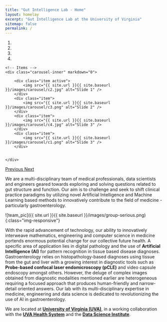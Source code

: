 ```yaml
---
title: "Gut Intelligence Lab - Home"
layout: homelay
excerpt: "Gut Intelligence Lab at the University of Virginia"
sitemap: false
permalink: /
---
```


<!-- ![cnn_research]({{ site.url }}{{ site.baseurl }}/images/research/cnn_research.png){:class="img-responsive"} -->


<div markdown="0" id="carousel" class="carousel slide" data-ride="carousel" data-interval="5000" data-pause="hover" >
    <!-- Menu -->
    <ol class="carousel-indicators">
        <li data-target="#carousel" data-slide-to="0" class="active"></li>
        <li data-target="#carousel" data-slide-to="1"></li>
        <li data-target="#carousel" data-slide-to="2"></li>
        <li data-target="#carousel" data-slide-to="3"></li>
        <!-- <li data-target="#carousel" data-slide-to="4"></li>
        <li data-target="#carousel" data-slide-to="5"></li> -->
    </ol>

    <!-- Items -->
    <div class="carousel-inner" markdown="0">

        <div class="item active">
            <img src="{{ site.url }}{{ site.baseurl }}/images/carousel/c2.jpg" alt="Slide 1" />
        </div>
        <div class="item">
            <img src="{{ site.url }}{{ site.baseurl }}/images/carousel/c3.png" alt="Slide 2" />
        </div>
        <div class="item">
            <img src="{{ site.url }}{{ site.baseurl }}/images/carousel/c4.jpg" alt="Slide 3" />
        </div>
        <div class="item">
            <img src="{{ site.url }}{{ site.baseurl }}/images/carousel/c1.png" alt="Slide 3" />
        </div>
        
               
    </div>
  <a class="left carousel-control" href="#carousel" role="button" data-slide="prev">
    <span class="glyphicon glyphicon-chevron-left" aria-hidden="true"></span>
    <span class="sr-only">Previous</span>
  </a>
  <a class="right carousel-control" href="#carousel" role="button" data-slide="next">
    <span class="glyphicon glyphicon-chevron-right" aria-hidden="true"></span>
    <span class="sr-only">Next</span>
  </a>
</div>



We are a multi-disciplinary team of medical professionals, data scientists and engineers geared towards exploring and solving questions related to gut structure and function. Our aim is to challenge and seek to shift clinical practice paradigms by utilizing novel Artificial Intelligence and Machine Learning based methods to innovatively contribute to the field of medicine - particularly gastroenterology. 

![team_pic]({{ site.url }}{{ site.baseurl }}/images/group-serious.png){:class="img-responsive"}

<!-- ## What is the Gut Intelligence Lab? -->
With the rapid advancement of technology, our ability to innovatively interweave mathematics, engineering and computer science in medicine portends enormous potential change for our collective future health. A specific area of application lies in digital pathology and the use of **Artificial Intelligence (AI)** for pattern recognition in tissue based disease diagnoses. Gastroenterology relies on histopathology-based diagnoses using tissue from the gut and liver with a growing interest in diagnostic tools such as **Probe-based confocal laser endomicroscopy (pCLE)** and video capsule endoscopy amongst others. However, the deluge of complex images obtained from diagnostic modalities mentioned earlier are heterogeneous requiring a focused approach that produces human-friendly and narrow-detail oriented answers. Our lab with its multi-disciplinary expertise in medicine, engineering and data science is dedicated to revolutionizing the use of AI in gastroenterology.

We are located at **[University of Virginia (UVA)](https://www.virginia.edu/)**, in a working collaboration with the **[UVA Health System](https://uvahealth.com/)** and the **[Data Science Institute](https://datascience.virginia.edu/)**.


<!-- We are grateful for funding from Leiden University, [NWO](www.nwo.nl) ([Vidi talent scheme](http://www.nwo.nl/en/research-and-results/programmes/Talent+Scheme) and the [Frontiers in Nanoscience program](https://www.universiteitleiden.nl/en/research/research-projects/science/frontiers-of-nanoscience-nanofront)), and from an [ERC starting grant](https://erc.europa.eu/funding/starting-grants). -->

<figure class="fourth">
  <!-- <img src="{{ site.url }}{{ site.baseurl }}/images/logopic/uva-logo.png" style="width: 210px"> -->
  <!-- <img src="{{ site.url }}{{ site.baseurl }}/images/logopic/Logo_Nanofront.jpg" style="width: 110px"> -->
  <!-- <img src="{{ site.url }}{{ site.baseurl }}/images/logopic/Logo_NWO.jpg" style="width: 120px"> -->
  <!-- <img src="{{ site.url }}{{ site.baseurl }}/images/logopic/Logo_ERC.jpg" style="width: 110px"> -->
</figure>
